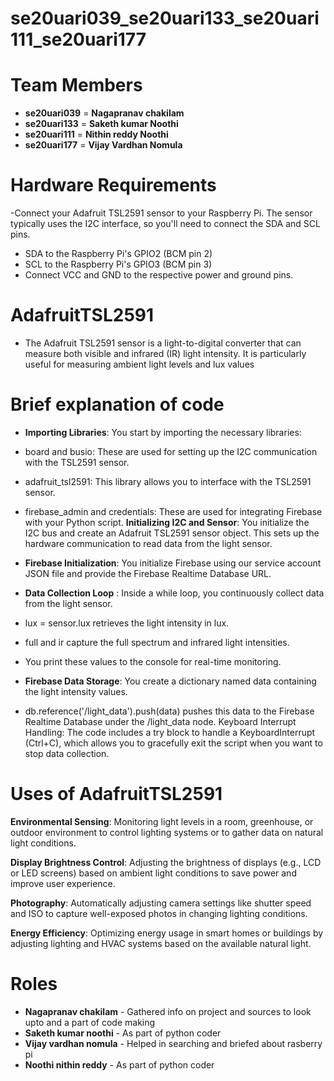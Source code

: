 # se20uari039_se20uari133_se20uari111_se20uari177

# Team Members

- **se20uari039** = **Nagapranav chakilam**
- **se20uari133** = **Saketh kumar Noothi**
- **se20uari111** = **Nithin reddy Noothi**
- **se20uari177** = **Vijay Vardhan Nomula**

# Hardware Requirements

-Connect your Adafruit TSL2591 sensor to your Raspberry Pi. The sensor typically uses the I2C interface, so you'll need to connect the SDA and SCL pins.

- SDA to the Raspberry Pi's GPIO2 (BCM pin 2)
- SCL to the Raspberry Pi's GPIO3 (BCM pin 3)
- Connect VCC and GND to the respective power and ground pins.

# AdafruitTSL2591

- The Adafruit TSL2591 sensor is a light-to-digital converter that can measure both visible and infrared (IR) light intensity. It is particularly useful for measuring ambient light levels and lux values

# Brief explanation of code

- **Importing Libraries**: You start by importing the necessary libraries:

 - board and busio: These are used for setting up the I2C communication with the TSL2591 sensor.
 - adafruit_tsl2591: This library allows you to interface with the TSL2591 sensor.
 - firebase_admin and credentials: These are used for integrating Firebase with your Python script.
  **Initializing I2C and Sensor**: You initialize the I2C bus and create an Adafruit TSL2591 sensor object. This sets up the hardware communication to read data from the light sensor.

- **Firebase Initialization**: You initialize Firebase using our service account JSON file and provide the Firebase Realtime Database URL.

- **Data Collection Loop** : Inside a while loop, you continuously collect data from the light sensor.

 - lux = sensor.lux retrieves the light intensity in lux.
 - full and ir capture the full spectrum and infrared light intensities.
 - You print these values to the console for real-time monitoring.
- **Firebase Data Storage**: You create a dictionary named data containing the light intensity values.
 - db.reference('/light_data').push(data) pushes this data to the Firebase Realtime Database under the /light_data node.
  Keyboard Interrupt Handling: The code includes a try block to handle a KeyboardInterrupt (Ctrl+C), which allows you to gracefully exit the script when you want to stop data collection.

# Uses of AdafruitTSL2591

**Environmental Sensing**: Monitoring light levels in a room, greenhouse, or outdoor environment to control lighting systems or to gather data on natural light conditions.

**Display Brightness Control**: Adjusting the brightness of displays (e.g., LCD or LED screens) based on ambient light conditions to save power and improve user experience.

**Photography**: Automatically adjusting camera settings like shutter speed and ISO to capture well-exposed photos in changing lighting conditions.

**Energy Efficiency**: Optimizing energy usage in smart homes or buildings by adjusting lighting and HVAC systems based on the available natural light.

# Roles
- **Nagapranav chakilam** - Gathered info on project and sources to look upto and a part of code making
- **Saketh kumar noothi** - As part of python coder
- **Vijay vardhan nomula** - Helped in searching and briefed about rasberry pi 
- **Noothi nithin reddy** -  As part of python coder
